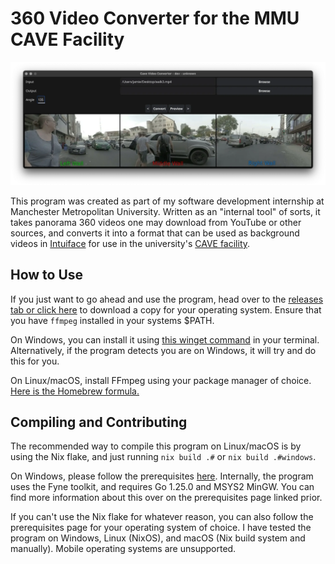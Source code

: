 # 360 Video Converter for the MMU CAVE Facility
![Screenshot of the program on macOS](.github/screenshots/macos.webp)

This program was created as part of my software development internship at Manchester Metropolitan University.
Written as an "internal tool" of sorts, it takes panorama 360 videos one may download from YouTube or other sources, and converts it into a format that can be used as background videos in [Intuiface](https://www.intuiface.com/presentation-software-for-education) for use in the university's [CAVE facility](https://www.mmu.ac.uk/about-us/faculties/health-and-education/research/education-pedagogy-and-practice/simulation-based-education).

## How to Use
If you just want to go ahead and use the program, head over to the [releases tab or click here](https://github.com/skiletro/cave-360-video-converter/releases/) to download a copy for your operating system.
Ensure that you have `ffmpeg` installed in your systems $PATH.

On Windows, you can install it using [this winget command](https://winstall.app/apps/Gyan.FFmpeg) in your terminal.
Alternatively, if the program detects you are on Windows, it will try and do this for you.

On Linux/macOS, install FFmpeg using your package manager of choice. [Here is the Homebrew formula.](https://formulae.brew.sh/formula/ffmpeg#default)

## Compiling and Contributing
The recommended way to compile this program on Linux/macOS is by using the Nix flake, and just running `nix build .#` or `nix build .#windows`.

On Windows, please follow the prerequisites [here](https://docs.fyne.io/started/).
Internally, the program uses the Fyne toolkit, and requires Go 1.25.0 and MSYS2 MinGW.
You can find more information about this over on the prerequisites page linked prior.

If you can't use the Nix flake for whatever reason, you can also follow the prerequisites page for your operating system of choice.
I have tested the program on Windows, Linux (NixOS), and macOS (Nix build system and manually). Mobile operating systems are unsupported.
